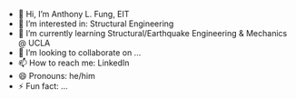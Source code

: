 - 👋 Hi, I’m Anthony L. Fung, EIT
- 👀 I’m interested in: Structural Engineering
- 🌱 I’m currently learning Structural/Earthquake Engineering & Mechanics @ UCLA
- 💞️ I’m looking to collaborate on ...
- 📫 How to reach me: LinkedIn
- 😄 Pronouns: he/him
- ⚡ Fun fact: ...

<!---
amoeba9108/amoeba9108 is a ✨ special ✨ repository because its `README.md` (this file) appears on your GitHub profile.
You can click the Preview link to take a look at your changes.
--->

